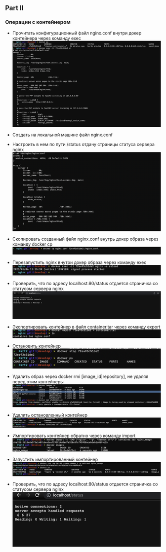 ## Part II
### Операции с контейнером


- Прочитать конфигурационный файл nginx.conf внутри докер контейнера через команду exec
![Doc.U.Ment](screen/0.png)


- Создать на локальной машине файл nginx.conf

- Настроить в нем по пути /status отдачу страницы статуса сервера nginx
![Doc.U.Ment](screen/1.png)


- Скопировать созданный файл nginx.conf внутрь докер образа через команду docker cp
![Doc.U.Ment](screen/2.png)


- Перезапустить nginx внутри докер образа через команду exec
![Doc.U.Ment](screen/3.png)


- Проверить, что по адресу localhost:80/status отдается страничка со статусом сервера nginx
![Doc.U.Ment](screen/5.png)


- Экспортировать контейнер в файл container.tar через команду export
![Doc.U.Ment](screen/7.png)


- Остановить контейнер
![Doc.U.Ment](screen/8.png)


- Удалить образ через docker rmi [image_id|repository], не удаляя перед этим контейнеры
![Doc.U.Ment](screen/9.png)

- Удалить остановленный контейнер
![Doc.U.Ment](screen/10.png)


- Импортировать контейнер обратно через команду import
![Doc.U.Ment](screen/11.png)


- Запустить импортированный контейнер
![Doc.U.Ment](screen/12.png)


- Проверить, что по адресу localhost:80/status отдается страничка со статусом сервера nginx
![Doc.U.Ment](screen/13.png)